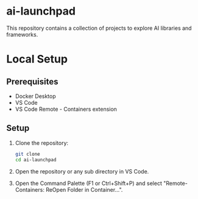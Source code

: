 # ai-launchpad
This repository contains a collection of projects to explore AI libraries and frameworks. 

# Local Setup
## Prerequisites
- Docker Desktop
- VS Code
- VS Code Remote - Containers extension


## Setup
1. Clone the repository:
    ```bash
    git clone
    cd ai-launchpad
    ```
2. Open the repository or any sub directory in VS Code.

3. Open the Command Palette (F1 or Ctrl+Shift+P) and select "Remote-Containers: ReOpen Folder in Container...".

